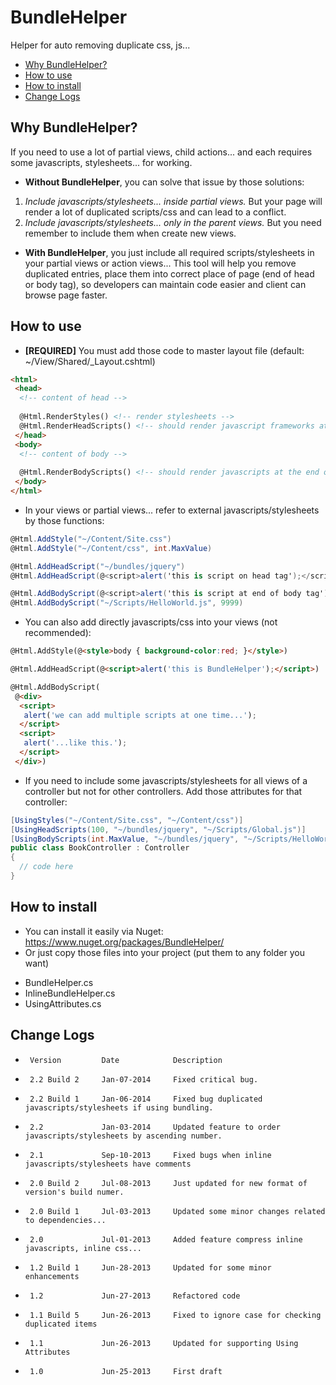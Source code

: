 BundleHelper
============
Helper for auto removing duplicate css, js...

 * [Why BundleHelper?](#why-bundlehelper)
 * [How to use](#how-to-use)
 * [How to install](#how-to-install)
 * [Change Logs](#change-logs)

Why BundleHelper?
------------
If you need to use a lot of partial views, child actions... and each requires some javascripts, stylesheets... for working.
 * __Without BundleHelper__, you can solve that issue by those solutions:
  1. _Include javascripts/stylesheets... inside partial views._ But your page will render a lot of duplicated scripts/css and can lead to a conflict.
  2. _Include javascripts/stylesheets... only in the parent views._ But you need remember to include them when create new views.

 * __With BundleHelper__, you just include all required scripts/stylesheets in your partial views or action views... This tool will help you remove duplicated entries, place them into correct place of page (end of head or body tag), so developers can maintain code easier and client can browse page faster.

How to use
------------
* __[REQUIRED]__ You must add those code to master layout file (default: ~/View/Shared/_Layout.cshtml)

```html
<html>
 <head>
  <!-- content of head -->
  
  @Html.RenderStyles() <!-- render stylesheets -->
  @Html.RenderHeadScripts() <!-- should render javascript frameworks at the end of head tag -->
 </head>
 <body>
  <!-- content of body -->
  
  @Html.RenderBodyScripts() <!-- should render javascripts at the end of body -->
 </body>
</html>
```

* In your views or partial views... refer to external javascripts/stylesheets by those functions:

```csharp
@Html.AddStyle("~/Content/Site.css")
@Html.AddStyle("~/Content/css", int.MaxValue)

@Html.AddHeadScript("~/bundles/jquery")
@Html.AddHeadScript(@<script>alert('this is script on head tag');</script>, 100)

@Html.AddBodyScript(@<script>alert('this is script at end of body tag');</script>)
@Html.AddBodyScript("~/Scripts/HelloWorld.js", 9999)
```

* You can also add directly javascripts/css into your views (not recommended):

```html
@Html.AddStyle(@<style>body { background-color:red; }</style>)

@Html.AddHeadScript(@<script>alert('this is BundleHelper');</script>)

@Html.AddBodyScript(
 @<div>
  <script>
   alert('we can add multiple scripts at one time...');
  </script>
  <script>
   alert('...like this.');
  </script>
 </div>)
```
 
* If you need to include some javascripts/stylesheets for all views of a controller but not for other controllers. Add those attributes for that controller:

```csharp
[UsingStyles("~/Content/Site.css", "~/Content/css")]
[UsingHeadScripts(100, "~/bundles/jquery", "~/Scripts/Global.js")]
[UsingBodyScripts(int.MaxValue, "~/bundles/jquery", "~/Scripts/HelloWorld.js")]
public class BookController : Controller
{
  // code here
}
```

How to install
------------
+ You can install it easily via Nuget: https://www.nuget.org/packages/BundleHelper/
+ Or just copy those files into your project (put them to any folder you want)
 - BundleHelper.cs
 - InlineBundleHelper.cs
 - UsingAttributes.cs

Change Logs
------------
 *      Version			Date            Description
 
 *      2.2	Build 2		Jan-07-2014     Fixed critical bug.
 *      2.2	Build 1		Jan-06-2014     Fixed bug duplicated javascripts/stylesheets if using bundling.
 *      2.2				Jan-03-2014     Updated feature to order javascripts/stylesheets by ascending number.
 *      2.1				Sep-10-2013     Fixed bugs when inline javascripts/stylesheets have comments
 *      2.0 Build 2		Jul-08-2013     Just updated for new format of version's build numer.
 *      2.0 Build 1		Jul-03-2013		Updated some minor changes related to dependencies...
 *      2.0				Jul-01-2013     Added feature compress inline javascripts, inline css...
 *      1.2 Build 1		Jun-28-2013     Updated for some minor enhancements
 *      1.2				Jun-27-2013     Refactored code
 *      1.1 Build 5		Jun-26-2013     Fixed to ignore case for checking duplicated items
 *      1.1				Jun-26-2013     Updated for supporting Using Attributes
 *      1.0				Jun-25-2013     First draft
